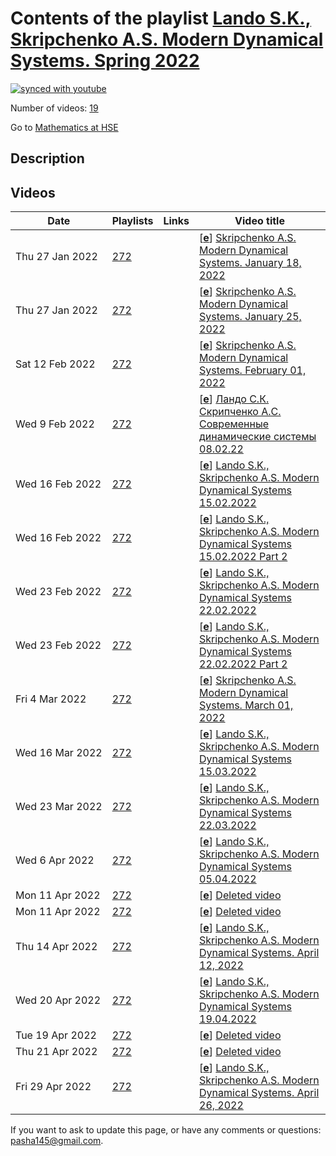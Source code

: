 # Contents of the playlist [Lando S.K., Skripchenko A.S. Modern Dynamical Systems. Spring 2022](https://www.youtube.com/playlist?list=PLq3E5oubNNoCQ07H5dAKbzn8nn2RiVy3l)

[![synced with youtube](https://img.shields.io/github/last-commit/mathphysschool/mathphysschool.github.io/autoupdate1?label=synced%20with%20youtube)](https://github.com/mathphysschool/mathphysschool.github.io/commits/autoupdate1)

Number of videos: [19](#videos)

Go to [Mathematics at HSE](../README.md)

## Description



## Videos

|Date|Playlists|Links|Video title|
|---|---|---|---|
| Thu&nbsp;27&nbsp;Jan&nbsp;2022 | [272](../playlists/272 "Lando S.K., Skripchenko A.S. Modern Dynamical Systems. Spring 2022") |  | [[**e**](https://studio.youtube.com/video/GYXkiuuiH9s/edit "Edit")] [Skripchenko A.S. Modern Dynamical Systems. January 18, 2022](https://www.youtube.com/watch?v=GYXkiuuiH9s&list=PLq3E5oubNNoCQ07H5dAKbzn8nn2RiVy3l) |
| Thu&nbsp;27&nbsp;Jan&nbsp;2022 | [272](../playlists/272 "Lando S.K., Skripchenko A.S. Modern Dynamical Systems. Spring 2022") |  | [[**e**](https://studio.youtube.com/video/uMrb_PN_jNg/edit "Edit")] [Skripchenko A.S. Modern Dynamical Systems. January 25, 2022](https://www.youtube.com/watch?v=uMrb_PN_jNg&list=PLq3E5oubNNoCQ07H5dAKbzn8nn2RiVy3l) |
| Sat&nbsp;12&nbsp;Feb&nbsp;2022 | [272](../playlists/272 "Lando S.K., Skripchenko A.S. Modern Dynamical Systems. Spring 2022") |  | [[**e**](https://studio.youtube.com/video/1gd640H46JY/edit "Edit")] [Skripchenko A.S. Modern Dynamical Systems. February 01, 2022](https://www.youtube.com/watch?v=1gd640H46JY&list=PLq3E5oubNNoCQ07H5dAKbzn8nn2RiVy3l) |
| Wed&nbsp;9&nbsp;Feb&nbsp;2022 | [272](../playlists/272 "Lando S.K., Skripchenko A.S. Modern Dynamical Systems. Spring 2022") |  | [[**e**](https://studio.youtube.com/video/9sWapv1jtUo/edit "Edit")] [Ландо С.К. Скрипченко А.С. Современные динамические системы 08.02.22](https://www.youtube.com/watch?v=9sWapv1jtUo&list=PLq3E5oubNNoCQ07H5dAKbzn8nn2RiVy3l) |
| Wed&nbsp;16&nbsp;Feb&nbsp;2022 | [272](../playlists/272 "Lando S.K., Skripchenko A.S. Modern Dynamical Systems. Spring 2022") |  | [[**e**](https://studio.youtube.com/video/4JXetBfnimc/edit "Edit")] [Lando S.K., Skripchenko A.S. Modern Dynamical Systems  15.02.2022](https://www.youtube.com/watch?v=4JXetBfnimc&list=PLq3E5oubNNoCQ07H5dAKbzn8nn2RiVy3l) |
| Wed&nbsp;16&nbsp;Feb&nbsp;2022 | [272](../playlists/272 "Lando S.K., Skripchenko A.S. Modern Dynamical Systems. Spring 2022") |  | [[**e**](https://studio.youtube.com/video/fxQErZPpfSU/edit "Edit")] [Lando S.K., Skripchenko A.S. Modern Dynamical Systems 15.02.2022 Part 2](https://www.youtube.com/watch?v=fxQErZPpfSU&list=PLq3E5oubNNoCQ07H5dAKbzn8nn2RiVy3l) |
| Wed&nbsp;23&nbsp;Feb&nbsp;2022 | [272](../playlists/272 "Lando S.K., Skripchenko A.S. Modern Dynamical Systems. Spring 2022") |  | [[**e**](https://studio.youtube.com/video/lAMjOXGEDz8/edit "Edit")] [Lando S.K., Skripchenko A.S. Modern Dynamical Systems 22.02.2022](https://www.youtube.com/watch?v=lAMjOXGEDz8&list=PLq3E5oubNNoCQ07H5dAKbzn8nn2RiVy3l) |
| Wed&nbsp;23&nbsp;Feb&nbsp;2022 | [272](../playlists/272 "Lando S.K., Skripchenko A.S. Modern Dynamical Systems. Spring 2022") |  | [[**e**](https://studio.youtube.com/video/CK7d1ZBYgVg/edit "Edit")] [Lando S.K., Skripchenko A.S. Modern Dynamical Systems 22.02.2022 Part 2](https://www.youtube.com/watch?v=CK7d1ZBYgVg&list=PLq3E5oubNNoCQ07H5dAKbzn8nn2RiVy3l) |
| Fri&nbsp;4&nbsp;Mar&nbsp;2022 | [272](../playlists/272 "Lando S.K., Skripchenko A.S. Modern Dynamical Systems. Spring 2022") |  | [[**e**](https://studio.youtube.com/video/awRC1VH7U8E/edit "Edit")] [Skripchenko A.S. Modern Dynamical Systems. March 01, 2022](https://www.youtube.com/watch?v=awRC1VH7U8E&list=PLq3E5oubNNoCQ07H5dAKbzn8nn2RiVy3l) |
| Wed&nbsp;16&nbsp;Mar&nbsp;2022 | [272](../playlists/272 "Lando S.K., Skripchenko A.S. Modern Dynamical Systems. Spring 2022") |  | [[**e**](https://studio.youtube.com/video/42CnBP1IDCE/edit "Edit")] [Lando S.K., Skripchenko A.S. Modern Dynamical Systems 15.03.2022](https://www.youtube.com/watch?v=42CnBP1IDCE&list=PLq3E5oubNNoCQ07H5dAKbzn8nn2RiVy3l) |
| Wed&nbsp;23&nbsp;Mar&nbsp;2022 | [272](../playlists/272 "Lando S.K., Skripchenko A.S. Modern Dynamical Systems. Spring 2022") |  | [[**e**](https://studio.youtube.com/video/-YCgCxc0ClM/edit "Edit")] [Lando S.K., Skripchenko A.S. Modern Dynamical Systems 22.03.2022](https://www.youtube.com/watch?v=-YCgCxc0ClM&list=PLq3E5oubNNoCQ07H5dAKbzn8nn2RiVy3l) |
| Wed&nbsp;6&nbsp;Apr&nbsp;2022 | [272](../playlists/272 "Lando S.K., Skripchenko A.S. Modern Dynamical Systems. Spring 2022") |  | [[**e**](https://studio.youtube.com/video/8rUUIIrSfio/edit "Edit")] [Lando S.K., Skripchenko A.S. Modern Dynamical Systems 05.04.2022](https://www.youtube.com/watch?v=8rUUIIrSfio&list=PLq3E5oubNNoCQ07H5dAKbzn8nn2RiVy3l) |
| Mon&nbsp;11&nbsp;Apr&nbsp;2022 | [272](../playlists/272 "Lando S.K., Skripchenko A.S. Modern Dynamical Systems. Spring 2022") |  | [[**e**](https://studio.youtube.com/video/REIAFhLrCA8/edit "Edit")] [Deleted video](https://www.youtube.com/watch?v=REIAFhLrCA8&list=PLq3E5oubNNoCQ07H5dAKbzn8nn2RiVy3l "This video is unavailable.") |
| Mon&nbsp;11&nbsp;Apr&nbsp;2022 | [272](../playlists/272 "Lando S.K., Skripchenko A.S. Modern Dynamical Systems. Spring 2022") |  | [[**e**](https://studio.youtube.com/video/AF8jUQOi74U/edit "Edit")] [Deleted video](https://www.youtube.com/watch?v=AF8jUQOi74U&list=PLq3E5oubNNoCQ07H5dAKbzn8nn2RiVy3l "This video is unavailable.") |
| Thu&nbsp;14&nbsp;Apr&nbsp;2022 | [272](../playlists/272 "Lando S.K., Skripchenko A.S. Modern Dynamical Systems. Spring 2022") |  | [[**e**](https://studio.youtube.com/video/_qMkqKsv7Q4/edit "Edit")] [Lando S.K., Skripchenko A.S. Modern Dynamical Systems.  April 12,  2022](https://www.youtube.com/watch?v=_qMkqKsv7Q4&list=PLq3E5oubNNoCQ07H5dAKbzn8nn2RiVy3l) |
| Wed&nbsp;20&nbsp;Apr&nbsp;2022 | [272](../playlists/272 "Lando S.K., Skripchenko A.S. Modern Dynamical Systems. Spring 2022") |  | [[**e**](https://studio.youtube.com/video/Be-SADn8JD4/edit "Edit")] [Lando S.K., Skripchenko A.S. Modern Dynamical Systems 19.04.2022](https://www.youtube.com/watch?v=Be-SADn8JD4&list=PLq3E5oubNNoCQ07H5dAKbzn8nn2RiVy3l) |
| Tue&nbsp;19&nbsp;Apr&nbsp;2022 | [272](../playlists/272 "Lando S.K., Skripchenko A.S. Modern Dynamical Systems. Spring 2022") |  | [[**e**](https://studio.youtube.com/video/P9zFJGxYPP4/edit "Edit")] [Deleted video](https://www.youtube.com/watch?v=P9zFJGxYPP4&list=PLq3E5oubNNoCQ07H5dAKbzn8nn2RiVy3l "This video is unavailable.") |
| Thu&nbsp;21&nbsp;Apr&nbsp;2022 | [272](../playlists/272 "Lando S.K., Skripchenko A.S. Modern Dynamical Systems. Spring 2022") |  | [[**e**](https://studio.youtube.com/video/UdylNTkkQ_Y/edit "Edit")] [Deleted video](https://www.youtube.com/watch?v=UdylNTkkQ_Y&list=PLq3E5oubNNoCQ07H5dAKbzn8nn2RiVy3l "This video is unavailable.") |
| Fri&nbsp;29&nbsp;Apr&nbsp;2022 | [272](../playlists/272 "Lando S.K., Skripchenko A.S. Modern Dynamical Systems. Spring 2022") |  | [[**e**](https://studio.youtube.com/video/-fhD84c7cnY/edit "Edit")] [Lando S.K., Skripchenko A.S. Modern Dynamical Systems. April 26, 2022](https://www.youtube.com/watch?v=-fhD84c7cnY&list=PLq3E5oubNNoCQ07H5dAKbzn8nn2RiVy3l) |


 If you want to ask to update this page, or have any comments or questions: <pasha145@gmail.com>.